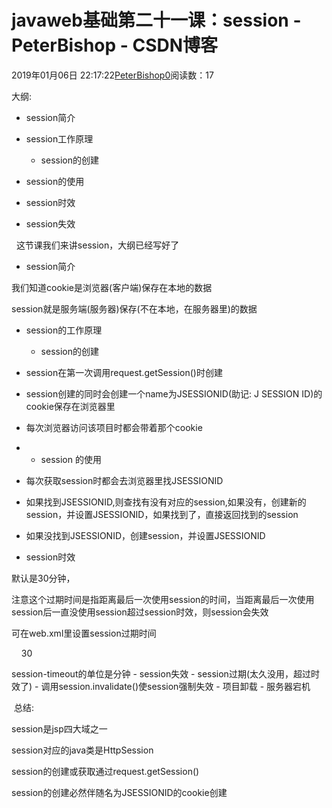 # javaweb基础第二十一课：session - PeterBishop - CSDN博客





2019年01月06日 22:17:22[PeterBishop0](https://me.csdn.net/qq_40061421)阅读数：17








大纲:      
- session简介
- session工作原理
	- session的创建
- session的使用

- session时效
- session失效





  这节课我们来讲session，大纲已经写好了


- session简介

我们知道cookie是浏览器(客户端)保存在本地的数据

session就是服务端(服务器)保存(不在本地，在服务器里)的数据


- session的工作原理
	- session的创建


- session在第一次调用request.getSession()时创建

- session创建的同时会创建一个name为JSESSIONID(助记: J SESSION ID)的cookie保存在浏览器里

- 每次浏览器访问该项目时都会带着那个cookie
- - session 的使用


- 每次获取session时都会去浏览器里找JSESSIONID

- 如果找到JSESSIONID,则查找有没有对应的session,如果没有，创建新的session，并设置JSESSIONID，如果找到了，直接返回找到的session

- 如果没找到JSESSIONID，创建session，并设置JSESSIONID
- session时效

默认是30分钟，

注意这个过期时间是指距离最后一次使用session的时间，当距离最后一次使用session后一直没使用session超过session时效，则session会失效



可在web.xml里设置session过期时间
<session-config>

    <session-timeout>30</session-timeout>

</session-config>
session-timeout的单位是分钟
- session失效
	- session过期(太久没用，超过时效了)
- 调用session.invalidate()使session强制失效
- 项目卸载
- 服务器宕机


 总结:

session是jsp四大域之一

session对应的java类是HttpSession

session的创建或获取通过request.getSession()

session的创建必然伴随名为JSESSIONID的cookie创建



